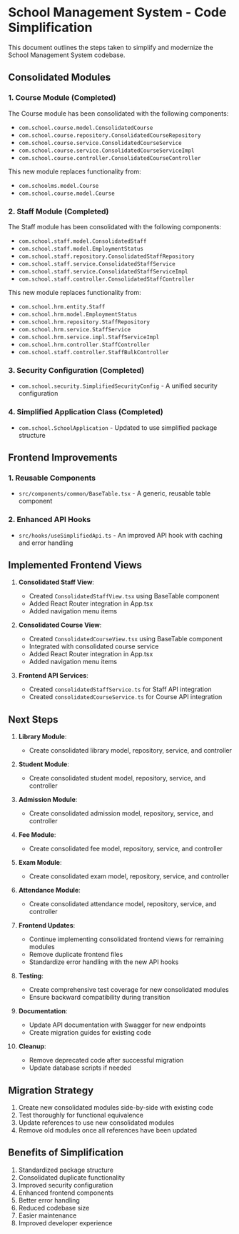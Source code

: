 # School Management System - Code Simplification

This document outlines the steps taken to simplify and modernize the School Management System codebase.

## Consolidated Modules

### 1. Course Module (Completed)

The Course module has been consolidated with the following components:

- `com.school.course.model.ConsolidatedCourse`
- `com.school.course.repository.ConsolidatedCourseRepository`
- `com.school.course.service.ConsolidatedCourseService`
- `com.school.course.service.ConsolidatedCourseServiceImpl`
- `com.school.course.controller.ConsolidatedCourseController`

This new module replaces functionality from:
- `com.schoolms.model.Course`
- `com.school.course.model.Course`

### 2. Staff Module (Completed)

The Staff module has been consolidated with the following components:

- `com.school.staff.model.ConsolidatedStaff`
- `com.school.staff.model.EmploymentStatus`
- `com.school.staff.repository.ConsolidatedStaffRepository`
- `com.school.staff.service.ConsolidatedStaffService`
- `com.school.staff.service.ConsolidatedStaffServiceImpl`
- `com.school.staff.controller.ConsolidatedStaffController`

This new module replaces functionality from:
- `com.school.hrm.entity.Staff`
- `com.school.hrm.model.EmploymentStatus`
- `com.school.hrm.repository.StaffRepository`
- `com.school.hrm.service.StaffService`
- `com.school.hrm.service.impl.StaffServiceImpl`
- `com.school.hrm.controller.StaffController`
- `com.school.staff.controller.StaffBulkController`

### 3. Security Configuration (Completed)

- `com.school.security.SimplifiedSecurityConfig` - A unified security configuration

### 4. Simplified Application Class (Completed)

- `com.school.SchoolApplication` - Updated to use simplified package structure

## Frontend Improvements

### 1. Reusable Components

- `src/components/common/BaseTable.tsx` - A generic, reusable table component

### 2. Enhanced API Hooks

- `src/hooks/useSimplifiedApi.ts` - An improved API hook with caching and error handling

## Implemented Frontend Views

1. **Consolidated Staff View**:
   - Created `ConsolidatedStaffView.tsx` using BaseTable component
   - Added React Router integration in App.tsx
   - Added navigation menu items

2. **Consolidated Course View**:
   - Created `ConsolidatedCourseView.tsx` using BaseTable component
   - Integrated with consolidated course service
   - Added React Router integration in App.tsx
   - Added navigation menu items

3. **Frontend API Services**:
   - Created `consolidatedStaffService.ts` for Staff API integration
   - Created `consolidatedCourseService.ts` for Course API integration

## Next Steps

1. **Library Module**:
   - Create consolidated library model, repository, service, and controller

2. **Student Module**:
   - Create consolidated student model, repository, service, and controller

3. **Admission Module**:
   - Create consolidated admission model, repository, service, and controller

4. **Fee Module**:
   - Create consolidated fee model, repository, service, and controller

5. **Exam Module**:
   - Create consolidated exam model, repository, service, and controller

6. **Attendance Module**:
   - Create consolidated attendance model, repository, service, and controller

7. **Frontend Updates**:
   - Continue implementing consolidated frontend views for remaining modules
   - Remove duplicate frontend files
   - Standardize error handling with the new API hooks

8. **Testing**:
   - Create comprehensive test coverage for new consolidated modules
   - Ensure backward compatibility during transition

9. **Documentation**:
   - Update API documentation with Swagger for new endpoints
   - Create migration guides for existing code

10. **Cleanup**:
    - Remove deprecated code after successful migration
    - Update database scripts if needed

## Migration Strategy

1. Create new consolidated modules side-by-side with existing code
2. Test thoroughly for functional equivalence
3. Update references to use new consolidated modules
4. Remove old modules once all references have been updated

## Benefits of Simplification

1. Standardized package structure
2. Consolidated duplicate functionality
3. Improved security configuration
4. Enhanced frontend components
5. Better error handling
6. Reduced codebase size
7. Easier maintenance
8. Improved developer experience
